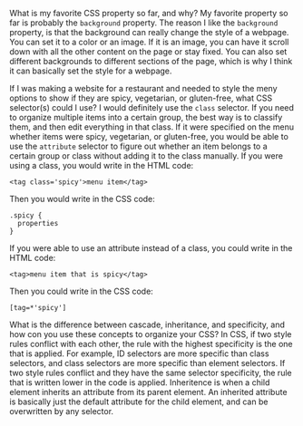 What is my favorite CSS property so far, and why? My favorite property so far is probably the `background` property. The reason I like the `background` property, is that the
background can really change the style of a webpage. You can set it to a color or an image. If it is an image, you can have it scroll down with all the other content on the page
or stay fixed. You can also set different backgrounds to different sections of the page, which is why I think it can basically set the style for a webpage.

If I was making a website for a restaurant and needed to style the meny options to show if they are spicy, vegetarian, or gluten-free, what CSS selector(s) could I use? I would
definitely use the `class` selector. If you need to organize multiple items into a certain group, the best way is to classify them, and then edit everything in that class. If
it were specified on the menu whether items were spicy, vegetarian, or gluten-free, you would be able to use the `attribute` selector to figure out whether an item belongs to a
certain group or class without adding it to the class manually.
If you were using a class, you would write in the HTML code:
```
<tag class='spicy'>menu item</tag>
```
Then you would write in the CSS code:
```
.spicy {
  properties
}
```
If you were able to use an attribute instead of a class, you could write in the HTML code:
```
<tag>menu item that is spicy</tag>
```
Then you could write in the CSS code:
```
[tag=*'spicy']
```

What is the difference between cascade, inheritance, and specificity, and how con you use these concepts to organize your CSS? In CSS, if two style rules conflict with each
other, the rule with the highest specificity is the one that is applied. For example, ID selectors are more specific than class selectors, and class selectors are more specific
than element selectors. If two style rules conflict and they have the same selector specificity, the rule that is written lower in the code is applied. Inheritence is when a
child element inherits an attribute from its parent element. An inherited attribute is basically just the default attribute for the child element, and can be overwritten by any
selector.
